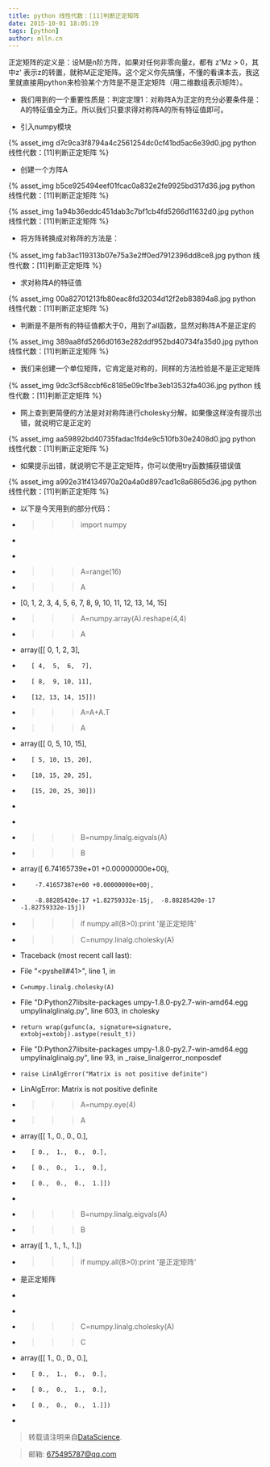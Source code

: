 ```yaml
---
title: python 线性代数：[11]判断正定矩阵
date: 2015-10-01 18:05:19
tags: [python]
author: mlln.cn
---
```

正定矩阵的定义是：设M是n阶方阵，如果对任何非零向量z，都有 z'Mz > 0，其中z' 表示z的转置，就称M正定矩阵。这个定义你先搞懂，不懂的看课本去，我这里就直接用python来检验某个方阵是不是正定矩阵（用二维数组表示矩阵）。

- 我们用到的一个重要性质是：判定定理1：对称阵A为正定的充分必要条件是：A的特征值全为正。所以我们只要求得对称阵A的所有特征值即可。

- 引入numpy模块

{% asset_img d7c9ca3f8794a4c2561254dc0cf41bd5ac6e39d0.jpg python 线性代数：[11]判断正定矩阵 %}

- 创建一个方阵A

{% asset_img b5ce925494eef01fcac0a832e2fe9925bd317d36.jpg python 线性代数：[11]判断正定矩阵 %}

{% asset_img 1a94b36eddc451dab3c7bf1cb4fd5266d11632d0.jpg python 线性代数：[11]判断正定矩阵 %}

- 将方阵转换成对称阵的方法是：

{% asset_img fab3ac119313b07e75a3e2ff0ed7912396dd8ce8.jpg python 线性代数：[11]判断正定矩阵 %}

- 求对称阵A的特征值

{% asset_img 00a82701213fb80eac8fd32034d12f2eb83894a8.jpg python 线性代数：[11]判断正定矩阵 %}

- 判断是不是所有的特征值都大于0，用到了all函数，显然对称阵A不是正定的

{% asset_img 389aa8fd5266d0163e282ddf952bd40734fa35d0.jpg python 线性代数：[11]判断正定矩阵 %}

- 我们来创建一个单位矩阵，它肯定是对称的，同样的方法检验是不是正定矩阵

{% asset_img 9dc3cf58ccbf6c8185e09c1fbe3eb13532fa4036.jpg python 线性代数：[11]判断正定矩阵 %}

- 网上查到更简便的方法是对对称阵进行cholesky分解，如果像这样没有提示出错，就说明它是正定的

{% asset_img aa59892bd40735fadac1fd4e9c510fb30e2408d0.jpg python 线性代数：[11]判断正定矩阵 %}

- 如果提示出错，就说明它不是正定矩阵，你可以使用try函数捕获错误值

{% asset_img a992e31f4134970a20a4a0d897cad1c8a6865d36.jpg python 线性代数：[11]判断正定矩阵 %}

- 以下是今天用到的部分代码：

- >>> import numpy

- >>> 

- >>> 

- >>> A=range(16)

- >>> A

- [0, 1, 2, 3, 4, 5, 6, 7, 8, 9, 10, 11, 12, 13, 14, 15]

- >>> A=numpy.array(A).reshape(4,4)

- >>> A

- array([[ 0,  1,  2,  3],

-        [ 4,  5,  6,  7],

-        [ 8,  9, 10, 11],

-        [12, 13, 14, 15]])

- >>> A=A+A.T

- >>> A

- array([[ 0,  5, 10, 15],

-        [ 5, 10, 15, 20],

-        [10, 15, 20, 25],

-        [15, 20, 25, 30]])

- >>> 

- >>> 

- >>> B=numpy.linalg.eigvals(A)

- >>> B

- array([  6.74165739e+01 +0.00000000e+00j,

-         -7.41657387e+00 +0.00000000e+00j,

-         -8.88285420e-17 +1.82759332e-15j,  -8.88285420e-17 -1.82759332e-15j])

- >>> if numpy.all(B>0):print '是正定矩阵'

- >>> C=numpy.linalg.cholesky(A)

- Traceback (most recent call last):

-   File "<pyshell#41>", line 1, in <module>

-     C=numpy.linalg.cholesky(A)

-   File "D:Python27libsite-packages
umpy-1.8.0-py2.7-win-amd64.egg
umpylinalglinalg.py", line 603, in cholesky

-     return wrap(gufunc(a, signature=signature, extobj=extobj).astype(result_t))

-   File "D:Python27libsite-packages
umpy-1.8.0-py2.7-win-amd64.egg
umpylinalglinalg.py", line 93, in _raise_linalgerror_nonposdef

-     raise LinAlgError("Matrix is not positive definite")

- LinAlgError: Matrix is not positive definite

- >>> A=numpy.eye(4)

- >>> A

- array([[ 1.,  0.,  0.,  0.],

-        [ 0.,  1.,  0.,  0.],

-        [ 0.,  0.,  1.,  0.],

-        [ 0.,  0.,  0.,  1.]])

- >>> 

- >>> B=numpy.linalg.eigvals(A)

- >>> B

- array([ 1.,  1.,  1.,  1.])

- >>> if numpy.all(B>0):print '是正定矩阵'

- 是正定矩阵

- >>> 

- >>> 

- >>> C=numpy.linalg.cholesky(A)

- >>> C

- array([[ 1.,  0.,  0.,  0.],

-        [ 0.,  1.,  0.,  0.],

-        [ 0.,  0.,  1.,  0.],

-        [ 0.,  0.,  0.,  1.]])

- >>> 

> 转载请注明来自[DataScience](http://mlln.cn).

> 邮箱: 675495787@qq.com 
